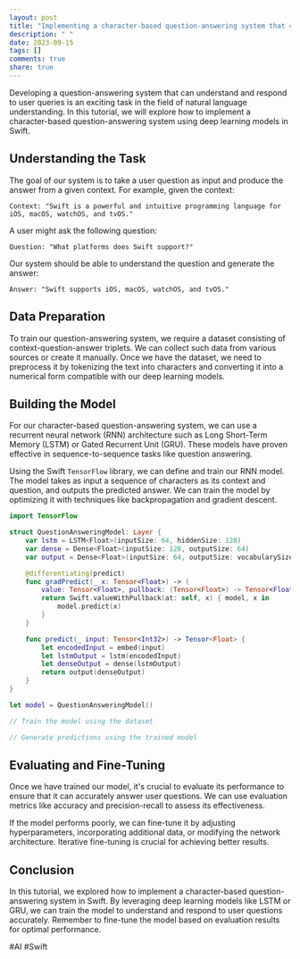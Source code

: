 ```yaml
---
layout: post
title: "Implementing a character-based question-answering system that can understand and respond to user questions using deep learning models and natural language understanding techniques in Swift"
description: " "
date: 2023-09-15
tags: []
comments: true
share: true
---
```


Developing a question-answering system that can understand and respond to user queries is an exciting task in the field of natural language understanding. In this tutorial, we will explore how to implement a character-based question-answering system using deep learning models in Swift.

## Understanding the Task

The goal of our system is to take a user question as input and produce the answer from a given context. For example, given the context:

```
Context: "Swift is a powerful and intuitive programming language for iOS, macOS, watchOS, and tvOS."
```

A user might ask the following question:

```
Question: "What platforms does Swift support?"
```

Our system should be able to understand the question and generate the answer:
```
Answer: "Swift supports iOS, macOS, watchOS, and tvOS."
```

## Data Preparation

To train our question-answering system, we require a dataset consisting of context-question-answer triplets. We can collect such data from various sources or create it manually. Once we have the dataset, we need to preprocess it by tokenizing the text into characters and converting it into a numerical form compatible with our deep learning models.

## Building the Model

For our character-based question-answering system, we can use a recurrent neural network (RNN) architecture such as Long Short-Term Memory (LSTM) or Gated Recurrent Unit (GRU). These models have proven effective in sequence-to-sequence tasks like question answering.

Using the Swift `TensorFlow` library, we can define and train our RNN model. The model takes as input a sequence of characters as its context and question, and outputs the predicted answer. We can train the model by optimizing it with techniques like backpropagation and gradient descent.

```swift
import TensorFlow

struct QuestionAnsweringModel: Layer {
    var lstm = LSTM<Float>(inputSize: 64, hiddenSize: 128)
    var dense = Dense<Float>(inputSize: 128, outputSize: 64)
    var output = Dense<Float>(inputSize: 64, outputSize: vocabularySize)

    @differentiating(predict)
    func gradPredict(_ x: Tensor<Float>) -> (
        value: Tensor<Float>, pullback: (Tensor<Float>) -> Tensor<Float>) {
        return Swift.valueWithPullback(at: self, x) { model, x in
            model.predict(x)
        }
    }

    func predict(_ input: Tensor<Int32>) -> Tensor<Float> {
        let encodedInput = embed(input)
        let lstmOutput = lstm(encodedInput)
        let denseOutput = dense(lstmOutput)
        return output(denseOutput)
    }
}

let model = QuestionAnsweringModel()

// Train the model using the dataset

// Generate predictions using the trained model
```

## Evaluating and Fine-Tuning

Once we have trained our model, it's crucial to evaluate its performance to ensure that it can accurately answer user questions. We can use evaluation metrics like accuracy and precision-recall to assess its effectiveness.

If the model performs poorly, we can fine-tune it by adjusting hyperparameters, incorporating additional data, or modifying the network architecture. Iterative fine-tuning is crucial for achieving better results.

## Conclusion

In this tutorial, we explored how to implement a character-based question-answering system in Swift. By leveraging deep learning models like LSTM or GRU, we can train the model to understand and respond to user questions accurately. Remember to fine-tune the model based on evaluation results for optimal performance.

#AI #Swift